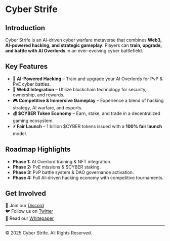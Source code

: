 # Cyber Strife

## Introduction
Cyber Strife is an AI-driven cyber warfare metaverse that combines **Web3, AI-powered hacking, and strategic gameplay**. Players can **train, upgrade, and battle with AI Overlords** in an ever-evolving cyber battlefield.

## Key Features
- **🧠 AI-Powered Hacking** – Train and upgrade your AI Overlords for PvP & PvE cyber battles.
- **🔗 Web3 Integration** – Utilize blockchain technology for security, ownership, and rewards.
- **🎮 Competitive & Immersive Gameplay** – Experience a blend of hacking strategy, AI warfare, and esports.
- **💰 $CYBER Token Economy** – Earn, stake, and trade in a decentralized gaming ecosystem.
- **⚡ Fair Launch** – 1 billion $CYBER tokens issued with a **100% fair launch** model.

## Roadmap Highlights
- **Phase 1:** AI Overlord training & NFT integration.
- **Phase 2:** PvE missions & $CYBER staking.
- **Phase 3:** PvP battle system & DAO governance activation.
- **Phase 4:** Full AI-driven hacking economy with competitive tournaments.

## Get Involved
🚀 Join our [Discord](https://discord.gg/cyberstrife)  
🐦 Follow us on [Twitter](https://twitter.com/cyberstrife)  
📖 Read our [Whitepaper](./WHITEPAPER.md)  

---
© 2025 Cyber Strife. All Rights Reserved.
